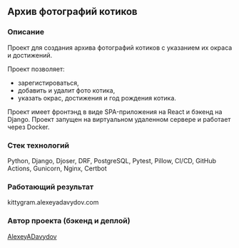 ## Архив фотографий котиков

### Описание

Проект для создания архива фотографий котиков с указанием их окраса и достижений. 

Проект позволяет:
- зарегистироваться,
- добавить и удалит фото котика,
- указать окрас, достижения и год рождения котика.

Проект имеет фронтэнд в виде SPA-приложения на React и бэкенд на Django. Проект запущен на виртуальном удаленном сервере и работает через Docker. 

### Стек технологий

Python, Django, Djoser, DRF, PostgreSQL, Pytest, Pillow, CI/CD, GitHub Actions, Gunicorn, Nginx, Certbot

### Работающий результат

kittygram.alexeyadavydov.com

### Автор проекта (бэкенд и деплой)

[AlexeyADavydov](https://github.com/AlexeyADavydov/)